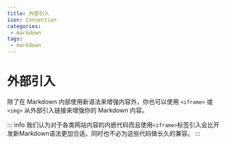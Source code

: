```yaml
---
title: 外部引入
icon: Connection
categories: 
 - markdown
tags:
 - markdown
---
```

# 外部引入

除了在 Markdown 内部使用新语法来增强内容外，你也可以使用 `<iframe>` 或 `<img>` 从外部引入链接来增强你的 Markdown 内容。

<!-- more -->

::: info
我们认为对于各类网站内容的内嵌代码而且使用`<iframe>`标签引入会比开发新Markdown语法更加合适，同时也不必为这些代码做长久的兼容。
:::
